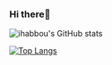 ### Hi there🦉
![ihabbou's GitHub stats](https://github-readme-stats.vercel.app/api?username=ihabbou&hide=contribs,prs&show_icons=true&count_private=true&theme=midnight-purple)

[![Top Langs](https://github-readme-stats.vercel.app/api/top-langs/?username=ihabbou&theme=midnight-purple)](https://github.com/ihabbou)

<!--
**ihabbou/ihabbou** is a ✨ _special_ ✨ repository because its `README.md` (this file) appears on your GitHub profile.

Here are some ideas to get you started:
https://www.youtube.com/watch?v=ECuqb5Tv9qI

- 🔭 I’m currently working on ...
- 🌱 I’m currently learning ...
- 👯 I’m looking to collaborate on ...
- 🤔 I’m looking for help with ...
- 💬 Ask me about ...
- 📫 How to reach me: ...
- ⚡ Fun fact: ...
-->
